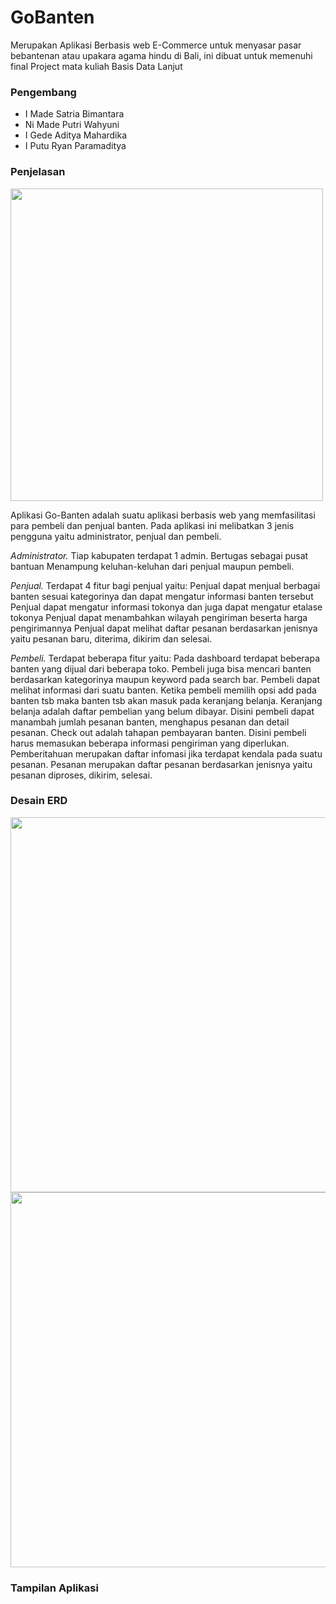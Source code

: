 # GoBanten

Merupakan Aplikasi Berbasis web E-Commerce untuk menyasar pasar bebantenan atau upakara agama hindu di Bali, ini dibuat untuk memenuhi final Project
mata kuliah Basis Data Lanjut

<h3>Pengembang</h3>
<ul>
  <li>I Made Satria Bimantara</li>
  <li>Ni Made Putri Wahyuni</li>
  <li>I Gede Aditya Mahardika</li>
  <li>I Putu Ryan Paramaditya</li>
</ul>

<h3>Penjelasan</h3>
<img src=https://github.com/ryandidit/GoBanten/assets/65303453/2b5fcd28-c5cd-4b53-a31f-cc30fe80dd7d width=500px height=auto align=center>

<p>Aplikasi Go-Banten adalah suatu aplikasi berbasis web yang memfasilitasi para pembeli dan penjual banten. Pada aplikasi ini melibatkan 3 jenis pengguna yaitu administrator, penjual dan pembeli.</p>

<em>Administrator.</em> Tiap kabupaten terdapat 1 admin. 
Bertugas sebagai pusat bantuan 
Menampung keluhan-keluhan dari penjual maupun pembeli.

<em>Penjual.</em> Terdapat 4 fitur bagi penjual yaitu:
Penjual dapat menjual berbagai banten sesuai kategorinya dan dapat mengatur informasi banten tersebut
Penjual dapat mengatur informasi tokonya dan juga dapat mengatur etalase tokonya
Penjual dapat menambahkan wilayah pengiriman beserta harga pengirimannya 
Penjual dapat melihat daftar pesanan berdasarkan jenisnya yaitu pesanan baru, diterima, dikirim dan selesai.

<em>Pembeli.</em> Terdapat beberapa fitur yaitu:
Pada dashboard terdapat beberapa banten yang dijual dari beberapa toko. Pembeli juga bisa mencari banten berdasarkan kategorinya maupun keyword pada search bar.
Pembeli dapat melihat informasi dari suatu banten. Ketika pembeli memilih opsi add pada banten tsb maka banten tsb akan masuk pada keranjang belanja.
Keranjang belanja adalah daftar pembelian yang belum dibayar. Disini pembeli dapat manambah jumlah pesanan banten, menghapus pesanan dan detail pesanan. 
Check out adalah tahapan pembayaran banten. Disini pembeli harus memasukan beberapa informasi pengiriman yang diperlukan.
Pemberitahuan merupakan daftar infomasi jika terdapat kendala pada suatu pesanan.
Pesanan merupakan daftar pesanan berdasarkan jenisnya yaitu pesanan diproses, dikirim, selesai.

<h3>Desain ERD</h3>
<img src=https://github.com/ryandidit/GoBanten/assets/65303453/e4eecce9-1c25-431f-bd4a-06053683fe77 width=600px height=auto align=center>
<img src=https://github.com/ryandidit/GoBanten/assets/65303453/c57d4b06-eb6b-45bd-bea9-84420006cdc7 width=600px height=auto align=center>

<h3>Tampilan Aplikasi</h3>
<p>
  
</p>







